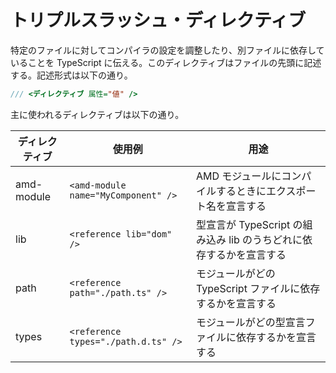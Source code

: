 # トリプルスラッシュ・ディレクティブ

特定のファイルに対してコンパイラの設定を調整したり、別ファイルに依存していることを TypeScript に伝える。このディレクティブはファイルの先頭に記述する。記述形式は以下の通り。

```js
/// <ディレクティブ 属性="値" />
```

主に使われるディレクティブは以下の通り。

| ディレクティブ | 使用例                              | 用途                                                                |
| -------------- | ----------------------------------- | ------------------------------------------------------------------- |
| amd-module     | `<amd-module name="MyComponent" />` | AMD モジュールにコンパイルするときにエクスポート名を宣言する        |
| lib            | `<reference lib="dom" />`           | 型宣言が TypeScript の組み込み lib のうちどれに依存するかを宣言する |
| path           | `<reference path="./path.ts" />`    | モジュールがどの TypeScript ファイルに依存するかを宣言する          |
| types          | `<reference types="./path.d.ts" />` | モジュールがどの型宣言ファイルに依存するかを宣言する                |
